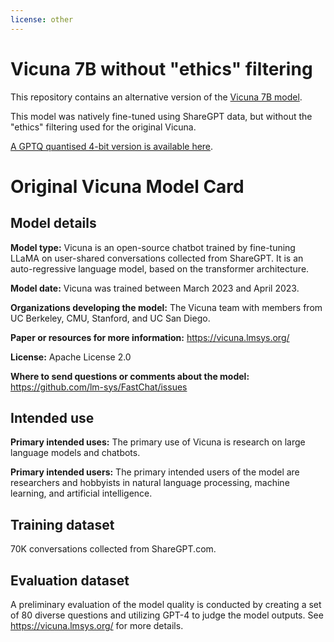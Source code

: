 ```yaml
---
license: other
---
```

# Vicuna 7B without "ethics" filtering

This repository contains an alternative version of the [Vicuna 7B model](https://huggingface.co/lmsys/vicuna-7b-delta-v0).

This model was natively fine-tuned using ShareGPT data, but without the "ethics" filtering used for the original Vicuna.

[A GPTQ quantised  4-bit version is available here](https://huggingface.co/TheBloke/vicuna-AlekseyKorshuk-7B-GPTQ-4bit-128g).

# Original Vicuna Model Card

## Model details

**Model type:**
Vicuna is an open-source chatbot trained by fine-tuning LLaMA on user-shared conversations collected from ShareGPT.
It is an auto-regressive language model, based on the transformer architecture.

**Model date:**
Vicuna was trained between March 2023 and April 2023.

**Organizations developing the model:**
The Vicuna team with members from UC Berkeley, CMU, Stanford, and UC San Diego.

**Paper or resources for more information:**
https://vicuna.lmsys.org/

**License:**
Apache License 2.0

**Where to send questions or comments about the model:**
https://github.com/lm-sys/FastChat/issues

## Intended use
**Primary intended uses:**
The primary use of Vicuna is research on large language models and chatbots.

**Primary intended users:**
The primary intended users of the model are researchers and hobbyists in natural language processing, machine learning, and artificial intelligence.

## Training dataset
70K conversations collected from ShareGPT.com.

## Evaluation dataset
A preliminary evaluation of the model quality is conducted by creating a set of 80 diverse questions and utilizing GPT-4 to judge the model outputs. See https://vicuna.lmsys.org/ for more details.